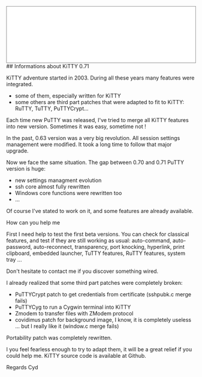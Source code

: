 <div style="text-align: center;"><iframe src="gad.html" frameborder="0" scrolling="no" style="border: 1px solid gray; padding: 0; overflow:hidden; scrolling: no; top:0; left: 0; width: 100%;" onload="this.style.height=(this.contentWindow.document.body.scrollHeight+5)+'px';"></iframe></div>
## Informations about KiTTY 0.71

KiTTY adventure started in 2003. During all these years many features were integrated.

* some of them, especially written for KiTTY
* some others are third part patches that were adapted to fit to KiTTY: RuTTY, TuTTY, PuTTYCrypt... 

Each time new PuTTY was released, I've tried to merge all KiTTY features into new version.
Sometimes it was easy, sometime not !

In the past, 0.63 version was a very big revolution. All session settings management were modified. It took a long time to follow that major upgrade.

Now we face the same situation. The gap between 0.70 and 0.71 PuTTY version is huge:

* new settings managment evolution
* ssh core almost fully rewritten
* Windows core functions were rewritten too
* ... 

Of course I've stated to work on it, and some features are already available.

How can you help me

First I need help to test the first beta versions. You can check for classical features, and test if they are still working as usual: auto-command, auto-password, auto-reconnect, transparency, port knocking, hyperlink, print clipboard, embedded launcher, TuTTY features, RuTTY features, system tray ...

Don't hesitate to contact me if you discover something wired.

I already realized that some third part patches were completely broken:

* PuTTYCrypt patch to get credentials from certificate (sshpubk.c merge fails)
* PuTTYCyg to run a Cygwin terminal into KiTTY
* Zmodem to transfer files with ZModem protocol
* covidimus patch for background image, I know, it is completely useless ... but I really like it (window.c merge fails) 

Portability patch was completely rewritten.

I you feel fearless enough to try to adapt them, it will be a great relief if you could help me.
KiTTY source code is available at Github.

Regards
Cyd 
